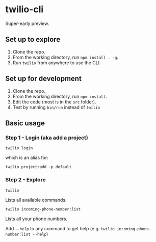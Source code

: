 # twilio-cli

Super-early preview.

## Set up to explore

1. Clone the repo.
2. From the working directory, run `npm install . -g`.
3. Run `twilio` from anywhere to use the CLI.

## Set up for development

1. Clone the repo.
2. From the working directory, run `npm install`.
3. Edit the code (most is in the `src` folder).
4. Test by running `bin/run` instead of `twilio`

## Basic usage

### Step 1 - Login (aka add a project)

```
twilio login
```

which is an alias for:

```
twilio project:add -p default
```

### Step 2 - Explore

```
twilio
```

Lists all available commands.

```
twilio incoming-phone-number:list
```

Lists all your phone numbers.

Add `--help` to any command to get help (e.g. `twilio incoming-phone-number:list --help`)

